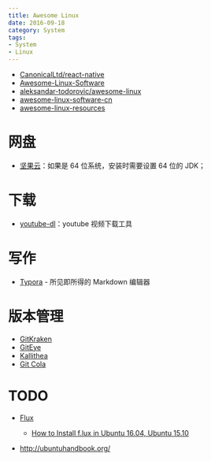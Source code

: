 ```yaml
---
title: Awesome Linux
date: 2016-09-18
category: System
tags:
- System
- Linux
---
```


- [CanonicalLtd/react-native](https://github.com/CanonicalLtd/react-native)
- [Awesome-Linux-Software](https://github.com/VoLuong/Awesome-Linux-Software)
- [aleksandar-todorovic/awesome-linux](https://github.com/aleksandar-todorovic/awesome-linux)
- [awesome-linux-software-cn](https://github.com/ChrisLeeGit/awesome-linux-software-cn)
- [awesome-linux-resources](https://github.com/itech001/awesome-linux-resources)

# 网盘
- [坚果云](https://www.jianguoyun.com/)：如果是 64 位系统，安装时需要设置 64 位的 JDK；

# 下载
- [youtube-dl](https://rg3.github.io/youtube-dl/)：youtube 视频下载工具

# 写作
- [Typora](https://www.typora.io/) - 所见即所得的 Markdown 编辑器

# 版本管理
- [GitKraken](https://www.gitkraken.com/)
- [GitEye](http://www.collab.net/products/giteye)
- [Kallithea](https://kallithea-scm.org/)
- [Git Cola](http://git-cola.github.io/)

# TODO
- [Flux](https://justgetflux.com/linux.html)
    
    - [How to Install f.lux in Ubuntu 16.04, Ubuntu 15.10](http://ubuntuhandbook.org/index.php/2016/03/install-f-lux-in-ubuntu-16-04/)

- http://ubuntuhandbook.org/
